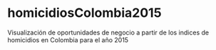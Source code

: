 # homicidiosColombia2015

Visualización de oportunidades de negocio a partir de los indices de homicidios en Colombia para el año 2015
